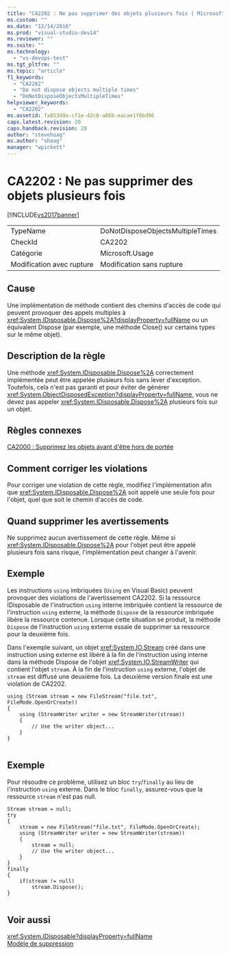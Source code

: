 ```yaml
---
title: "CA2202 : Ne pas supprimer des objets plusieurs fois | Microsoft Docs"
ms.custom: ""
ms.date: "12/14/2016"
ms.prod: "visual-studio-dev14"
ms.reviewer: ""
ms.suite: ""
ms.technology: 
  - "vs-devops-test"
ms.tgt_pltfrm: ""
ms.topic: "article"
f1_keywords: 
  - "CA2202"
  - "Do not dispose objects multiple times"
  - "DoNotDisposeObjectsMultipleTimes"
helpviewer_keywords: 
  - "CA2202"
ms.assetid: fa85349a-cf1e-42c8-a86b-eacae1f8bd96
caps.latest.revision: 20
caps.handback.revision: 20
author: "stevehoag"
ms.author: "shoag"
manager: "wpickett"
---
```

# CA2202 : Ne pas supprimer des objets plusieurs fois
[!INCLUDE[vs2017banner](../code-quality/includes/vs2017banner.md)]

|||  
|-|-|  
|TypeName|DoNotDisposeObjectsMultipleTimes|  
|CheckId|CA2202|  
|Catégorie|Microsoft.Usage|  
|Modification avec rupture|Modification sans rupture|  
  
## Cause  
 Une implémentation de méthode contient des chemins d'accès de code qui peuvent provoquer des appels multiples à <xref:System.IDisposable.Dispose%2A?displayProperty=fullName> ou un équivalent Dispose \(par exemple, une méthode Close\(\) sur certains types sur le même objet\).  
  
## Description de la règle  
 Une méthode <xref:System.IDisposable.Dispose%2A> correctement implémentée peut être appelée plusieurs fois sans lever d'exception.  Toutefois, cela n'est pas garanti et pour éviter de générer <xref:System.ObjectDisposedException?displayProperty=fullName>, vous ne devez pas appeler <xref:System.IDisposable.Dispose%2A> plusieurs fois sur un objet.  
  
## Règles connexes  
 [CA2000 : Supprimez les objets avant d'être hors de portée](../code-quality/ca2000-dispose-objects-before-losing-scope.md)  
  
## Comment corriger les violations  
 Pour corriger une violation de cette règle, modifiez l'implémentation afin que <xref:System.IDisposable.Dispose%2A> soit appelé une seule fois pour l'objet, quel que soit le chemin d'accès de code.  
  
## Quand supprimer les avertissements  
 Ne supprimez aucun avertissement de cette règle.  Même si <xref:System.IDisposable.Dispose%2A> pour l'objet peut être appelé plusieurs fois sans risque, l'implémentation peut changer à l'avenir.  
  
## Exemple  
 Les instructions `using` imbriquées \(`Using` en Visual Basic\) peuvent provoquer des violations de l'avertissement CA2202.  Si la ressource IDisposable de l'instruction `using` interne imbriquée contient la ressource de l'instruction `using` externe, la méthode `Dispose` de la ressource imbriquée libère la ressource contenue.  Lorsque cette situation se produit, la méthode `Dispose` de l'instruction `using` externe essaie de supprimer sa ressource pour la deuxième fois.  
  
 Dans l'exemple suivant, un objet <xref:System.IO.Stream> créé dans une instruction using externe est libéré à la fin de l'instruction using interne dans la méthode Dispose de l'objet <xref:System.IO.StreamWriter> qui contient l'objet `stream`.  À la fin de l'instruction `using` externe, l'objet de `stream` est diffusé une deuxième fois.  La deuxième version finale est une violation de CA2202.  
  
```  
using (Stream stream = new FileStream("file.txt", FileMode.OpenOrCreate))  
{  
    using (StreamWriter writer = new StreamWriter(stream))  
    {  
        // Use the writer object...  
    }  
}  
  
```  
  
## Exemple  
 Pour résoudre ce problème, utilisez un bloc `try`\/`finally` au lieu de l'instruction `using` externe.  Dans le bloc `finally`, assurez\-vous que la ressource `stream` n'est pas null.  
  
```  
Stream stream = null;  
try  
{  
    stream = new FileStream("file.txt", FileMode.OpenOrCreate);  
    using (StreamWriter writer = new StreamWriter(stream))  
    {  
        stream = null;  
        // Use the writer object...  
    }  
}  
finally  
{  
    if(stream != null)  
        stream.Dispose();  
}  
  
```  
  
## Voir aussi  
 <xref:System.IDisposable?displayProperty=fullName>   
 [Modèle de suppression](../Topic/Dispose%20Pattern.md)